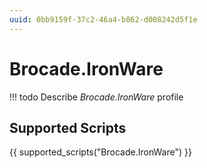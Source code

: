 ```yaml
---
uuid: 0bb9159f-37c2-46a4-b862-d008242d5f1e
---
```



# Brocade.IronWare


<!-- prettier-ignore -->
!!! todo
    Describe *Brocade.IronWare* profile

## Supported Scripts

{{ supported_scripts("Brocade.IronWare") }}
